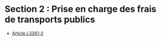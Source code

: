 # Section 2 : Prise en charge des frais de transports publics

* [Article L3261-2](./LEGIARTI000019950566.md)
